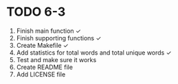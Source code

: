 # TODO 6-3

1. Finish main function ✓
2. Finish supporting functions ✓
3. Create Makefile ✓
4. Add statistics for total words and total unique words ✓
5. Test and make sure it works
6. Create README file
7. Add LICENSE file
